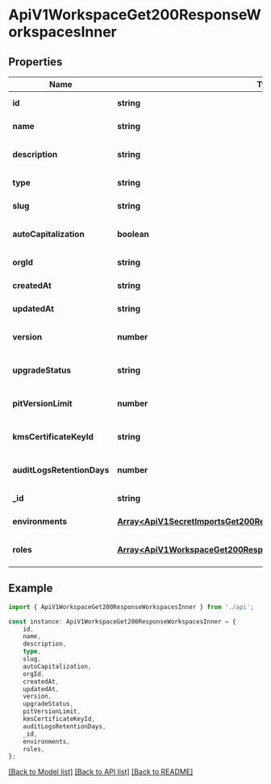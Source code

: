 # ApiV1WorkspaceGet200ResponseWorkspacesInner


## Properties

Name | Type | Description | Notes
------------ | ------------- | ------------- | -------------
**id** | **string** |  | [default to undefined]
**name** | **string** |  | [default to undefined]
**description** | **string** |  | [optional] [default to undefined]
**type** | **string** |  | [default to undefined]
**slug** | **string** |  | [default to undefined]
**autoCapitalization** | **boolean** |  | [optional] [default to false]
**orgId** | **string** |  | [default to undefined]
**createdAt** | **string** |  | [default to undefined]
**updatedAt** | **string** |  | [default to undefined]
**version** | **number** |  | [optional] [default to 1]
**upgradeStatus** | **string** |  | [optional] [default to undefined]
**pitVersionLimit** | **number** |  | [optional] [default to 10]
**kmsCertificateKeyId** | **string** |  | [optional] [default to undefined]
**auditLogsRetentionDays** | **number** |  | [optional] [default to undefined]
**_id** | **string** |  | [default to undefined]
**environments** | [**Array&lt;ApiV1SecretImportsGet200ResponseSecretImportsInnerImportEnv&gt;**](ApiV1SecretImportsGet200ResponseSecretImportsInnerImportEnv.md) |  | [default to undefined]
**roles** | [**Array&lt;ApiV1WorkspaceGet200ResponseWorkspacesInnerRolesInner&gt;**](ApiV1WorkspaceGet200ResponseWorkspacesInnerRolesInner.md) |  | [optional] [default to undefined]

## Example

```typescript
import { ApiV1WorkspaceGet200ResponseWorkspacesInner } from './api';

const instance: ApiV1WorkspaceGet200ResponseWorkspacesInner = {
    id,
    name,
    description,
    type,
    slug,
    autoCapitalization,
    orgId,
    createdAt,
    updatedAt,
    version,
    upgradeStatus,
    pitVersionLimit,
    kmsCertificateKeyId,
    auditLogsRetentionDays,
    _id,
    environments,
    roles,
};
```

[[Back to Model list]](../README.md#documentation-for-models) [[Back to API list]](../README.md#documentation-for-api-endpoints) [[Back to README]](../README.md)
